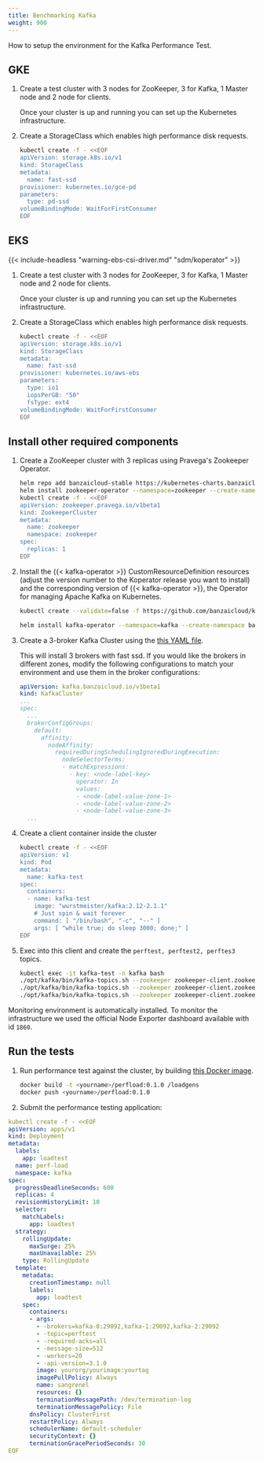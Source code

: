 ```yaml
---
title: Benchmarking Kafka
weight: 900
---
```


How to setup the environment for the Kafka Performance Test.

## GKE

1. Create a test cluster with 3 nodes for ZooKeeper, 3 for Kafka, 1 Master node and 2 node for clients.

    Once your cluster is up and running you can set up the Kubernetes infrastructure.

1. Create a StorageClass which enables high performance disk requests.

    ```bash
    kubectl create -f - <<EOF
    apiVersion: storage.k8s.io/v1
    kind: StorageClass
    metadata:
      name: fast-ssd
    provisioner: kubernetes.io/gce-pd
    parameters:
      type: pd-ssd
    volumeBindingMode: WaitForFirstConsumer
    EOF
    ```

## EKS

{{< include-headless "warning-ebs-csi-driver.md" "sdm/koperator" >}}

1. Create a test cluster with 3 nodes for ZooKeeper, 3 for Kafka, 1 Master node and 2 node for clients.

    Once your cluster is up and running you can set up the Kubernetes infrastructure.

1. Create a StorageClass which enables high performance disk requests.

    ```bash
    kubectl create -f - <<EOF
    apiVersion: storage.k8s.io/v1
    kind: StorageClass
    metadata:
      name: fast-ssd
    provisioner: kubernetes.io/aws-ebs
    parameters:
      type: io1
      iopsPerGB: "50"
      fsType: ext4
    volumeBindingMode: WaitForFirstConsumer
    EOF
    ```

## Install other required components

1. Create a ZooKeeper cluster with 3 replicas using Pravega's Zookeeper Operator.

    ```bash
    helm repo add banzaicloud-stable https://kubernetes-charts.banzaicloud.com/
    helm install zookeeper-operator --namespace=zookeeper --create-namespace pravega/zookeeper-operator
    kubectl create -f - <<EOF
    apiVersion: zookeeper.pravega.io/v1beta1
    kind: ZookeeperCluster
    metadata:
      name: zookeeper
      namespace: zookeeper
    spec:
      replicas: 1
    EOF
    ```

1. Install the {{< kafka-operator >}} CustomResourceDefinition resources (adjust the version number to the Koperator release you want to install) and the corresponding version of {{< kafka-operator >}}, the Operator for managing Apache Kafka on Kubernetes.
    ```bash
    kubectl create --validate=false -f https://github.com/banzaicloud/koperator/releases/download/v0.22.0/kafka-operator.crds.yaml
    ```

    ```bash
    helm install kafka-operator --namespace=kafka --create-namespace banzaicloud-stable/kafka-operator
    ```

1. Create a 3-broker Kafka Cluster using the [this YAML file](https://raw.githubusercontent.com/banzaicloud/koperator/master/docs/benchmarks/infrastructure/kafka.yaml).

    This will install 3 brokers with fast ssd. If you would like the brokers in different zones, modify the following configurations to match your environment and use them in the broker configurations:
    ```yaml
    apiVersion: kafka.banzaicloud.io/v1beta1
    kind: KafkaCluster
    ...
    spec:
      ...
      brokerConfigGroups:
        default:
          affinity:
            nodeAffinity:
              requiredDuringSchedulingIgnoredDuringExecution:
                nodeSelectorTerms:
                - matchExpressions:
                  - key: <node-label-key>
                    operator: In
                    values:
                    - <node-label-value-zone-1>
                    - <node-label-value-zone-2>
                    - <node-label-value-zone-3>
      ...
    ```
1. Create a client container inside the cluster

    ```bash
    kubectl create -f - <<EOF
    apiVersion: v1
    kind: Pod
    metadata:
      name: kafka-test
    spec:
      containers:
      - name: kafka-test
        image: "wurstmeister/kafka:2.12-2.1.1"
        # Just spin & wait forever
        command: [ "/bin/bash", "-c", "--" ]
        args: [ "while true; do sleep 3000; done;" ]
    EOF
    ```

1. Exec into this client and create the `perftest, perftest2, perftes3` topics.

    ```bash
    kubectl exec -it kafka-test -n kafka bash
    ./opt/kafka/bin/kafka-topics.sh --zookeeper zookeeper-client.zookeeper:2181 --topic perftest --create --replication-factor 3 --partitions 3
    ./opt/kafka/bin/kafka-topics.sh --zookeeper zookeeper-client.zookeeper:2181 --topic perftest2 --create --replication-factor 3 --partitions 3
    ./opt/kafka/bin/kafka-topics.sh --zookeeper zookeeper-client.zookeeper:2181 --topic perftest3 --create --replication-factor 3 --partitions 3
    ```

Monitoring environment is automatically installed. To monitor the infrastructure we used the official Node Exporter dashboard available with id `1860`.

## Run the tests

1. Run performance test against the cluster, by building [this Docker image](https://raw.githubusercontent.com/banzaicloud/koperator/master/docs/benchmarks/loadgens/Dockerfile).

    ```bash
    docker build -t <yourname>/perfload:0.1.0 /loadgens
    docker push <yourname>/perfload:0.1.0
    ```

1. Submit the performance testing application:

```yaml
kubectl create -f - <<EOF
apiVersion: apps/v1
kind: Deployment
metadata:
  labels:
    app: loadtest
  name: perf-load
  namespace: kafka
spec:
  progressDeadlineSeconds: 600
  replicas: 4
  revisionHistoryLimit: 10
  selector:
    matchLabels:
      app: loadtest
  strategy:
    rollingUpdate:
      maxSurge: 25%
      maxUnavailable: 25%
    type: RollingUpdate
  template:
    metadata:
      creationTimestamp: null
      labels:
        app: loadtest
    spec:
      containers:
      - args:
        - -brokers=kafka-0:29092,kafka-1:29092,kafka-2:29092
        - -topic=perftest
        - -required-acks=all
        - -message-size=512
        - -workers=20
        - -api-version=3.1.0
        image: yourorg/yourimage:yourtag
        imagePullPolicy: Always
        name: sangrenel
        resources: {}
        terminationMessagePath: /dev/termination-log
        terminationMessagePolicy: File
      dnsPolicy: ClusterFirst
      restartPolicy: Always
      schedulerName: default-scheduler
      securityContext: {}
      terminationGracePeriodSeconds: 30
EOF
```
